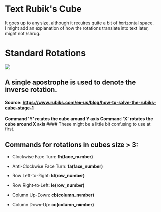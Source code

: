# Text Rubik's Cube   
It goes up to any size, although it requires quite a bit of horizontal space.   
I might add an explanation of how the rotations translate into text later, might not /shrug.   
   
# Standard Rotations   
<img src="https://blog.rubiks.com/wp-content/uploads/2018/08/how-to-solve-cube-formula.png"></img>
## A single apostrophe is used to denote the inverse rotation.   
#### Source: https://www.rubiks.com/en-us/blog/how-to-solve-the-rubiks-cube-stage-1   
<b>
Command 'Y' rotates the cube around Y axis   
Command 'X' rotates the cube around X axis   
</b>
#### These might be a little bit confusing to use at first.
   
   
## Commands for rotations in cubes size > 3:   
- Clockwise Face Turn: <b>fh(face_number)   </b>
- Anti-Clockwise Face Turn: <b>fa(face_number)   </b>
   
- Row Left-to-Right: <b>ld(row_number)   </b>
- Row Right-to-Left: <b>le(row_number)   </b>
   
- Column Up-Down: <b>cb(column_number)   </b>
- Column Down-Up: <b>cc(column_number)   </b>